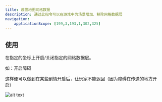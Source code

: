 ```yaml
---
title: 设置地图网格数据
description: 通过此指令可以在游戏中为场景增加、移除网格数据层
navigation:
    applicationScope: [199,3,193,1,302,325]
---
```


## 使用

在指定的坐标上开启/关闭指定的网格数据层。

如：开启障碍

这样便可以做到在某些剧情开启后，让玩家不能返回（因为障碍在传送的地方开启）

![alt text](https://assbak.gcw.wiki/gcw/image/zh_hans/commands/scene/setmapgriddata/image.png)
